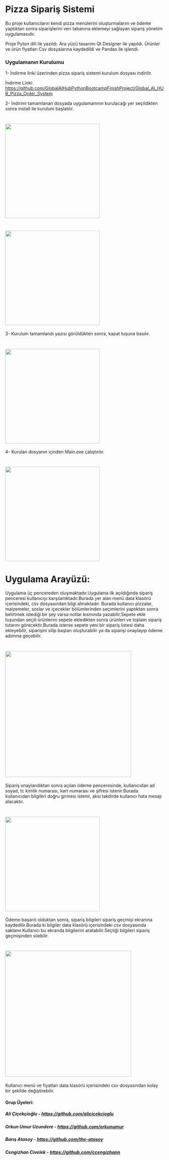 # Pizza Sipariş Sistemi


Bu proje kullanıcıların kendi pizza menülerini oluşturmalarını ve ödeme yaptıktan sonra siparişlerini veri tabanına eklemeyi sağlayan sipariş yönetim uygulamasıdır.

Proje Pyton dili ile yazıldı.
Ara yüzü tasarımı Qt Designer ile yapıldı.
Ürünler ve ürün fiyatları Csv dosyalarına kaydedildi ve Pandas ile işlendi.




### Uygulamanın Kurulumu

1- İndirme linki üzerinden pizza sipariş sistemi kurulum dosyası indirilir.

İndirme Linki: https://github.com/GlobalAIHubPythonBootcampFinishProject/Global_AI_HUB_Pizza_Order_System


2- İndirimi tamamlanan dosyada uygulamamnın kurulacağı yer seçildikten sonra install ile kurulum başlatılır.

 
 <h1>
 <img src="https://cdn.discordapp.com/attachments/1079800574482067519/1084449716298858527/image.png" width="300px"/>
 
 </h1>
 
  <h1>
 <img src="https://cdn.discordapp.com/attachments/1079800574482067519/1084449716542120066/image.png" width="300px"/>
 
 </h1>
 
 
 3- Kurulum tamamlandı yazısı görüldükten sonra, kapat tuşuna basılır.
  <h1>
 <img src="https://cdn.discordapp.com/attachments/1079800574482067519/1084450107212177418/image.png" width="300px"/>
 
 </h1>
 
 4- Kurulan dosyanın içinden Main.exe çalıştırılır.
 
 
 <h1>
 <img src="https://cdn.discordapp.com/attachments/1079800574482067519/1084449331123322890/image.png" width="300px"/>
 
 </h1>
 
 
 #  Uygulama Arayüzü:
 
Uygulama üç pencereden oluşmaktadır.Uygulama ilk açıldığında sipariş penceresi kullanıcıyı karşılamktadır.Burada yer alan menü data klasörü içerisindeki, csv dosyasından bilgi almaktadır. Burada kullanıcı pizzalar, malzemeler, soslar ve içecekler bölümlerinden seçimlerini yaptıktan sonra belirtmek istediği bir şey varsa notlar kısmında yazabilir.Sepete ekle tuşundan seçili ürünlerini sepete ekledikten sonra ürünleri ve toplam sipariş tutarını görecektir.Burada isterse sepete yeni bir sipariş listesi daha ekleyebilir, siparişini silip baştan oluşturabilir ya da siparişi onaylayıp ödeme adımına geçebilir.
 
<h1>
 <img src="https://im.ezgif.com/tmp/ezgif-1-dc1f21958d.gif" width="400px"/>
 </h1>
 
 Sipariş onaylandıktan sonra açılan ödeme penceresinde, kullanıcıdan ad soyad, tc kimlik numarası, kart numarası ve şifresi istenir.Burada kullanıcıdan bilgileri doğru girmesi istenir, aksi takdirde kullanıcı hata mesajı alacaktır.

<h1>  
  <img src="https://im4.ezgif.com/tmp/ezgif-4-5ed4eb5dcf.gif" width="300px"/>
</h1>

Ödeme başarılı olduktan sonra, sipariş bilgileri sipariş geçmişi ekranına kaydedilir.Burada ki bilgiler data klasörü içerisindeki csv dosyasında saklanır.Kullanıcı bu ekranda bilgilerini aratabilir.Seçtiği bilgileri sipariş geçmişinden silebilir.

<h1>  
  <img src="https://im4.ezgif.com/tmp/ezgif-4-fd385fa521.gif" width="400px"/>
</h1>


Kullanıcı menü ve fiyatları  data klasörü içerisindeki csv dosyasından kolay bir şekilde değiştirebilir.

#### Grup Üyeleri:
##### Ali Çiçekçioğlu - https://github.com/alicicekcioglu
##### Orkun Umur Uzundere - https://github.com/orkunumur
##### Barış Atasoy - https://github.com/the-atasoy
##### Cengizhan Civelek - https://github.com/ccengizhann








